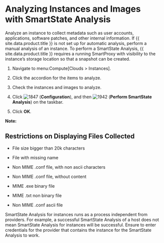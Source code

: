 # Analyzing Instances and Images with SmartState Analysis

Analyze an instance to collect metadata such as user accounts,
applications, software patches, and other internal information. If
{{ site.data.product.title }} is not set up for automatic analysis, perform a manual
analysis of an instance. To perform a SmartState Analysis,
{{ site.data.product.title }} requires a running SmartProxy with visibility to the
instance’s storage location so that a snapshot can be created.

1.  Navigate to menu:Compute\[Clouds \> Instances\].

2.  Click the accordion for the items to analyze.

3.  Check the instances and images to analyze.

4.  Click ![1847](../images/1847.png) (**Configuration**), and then
    ![1942](../images/1942.png) (**Perform SmartState Analysis**) on the
    taskbar.

5.  Click **OK**.

**Note:**

## Restrictions on Displaying Files Collected

  - File size bigger than 20k characters

  - File with missing name

  - Non MIME .conf file, with non ascii characters

  - Non MIME .conf file, without content

  - MIME .exe binary file

<!-- end list -->

  - MIME .txt non binary file

  - Non MIME .conf ascii file

<div class="important">

SmartState Analysis for instances runs as a process independent from
providers. For example, a successful SmartState Analysis of a host does
not mean SmartState Analysis for instances will be successful. Ensure to
enter credentials for the provider that contains the instance for the
SmartState Analysis to work.

</div>
